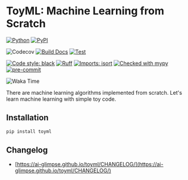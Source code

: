 # ToyML: Machine Learning from Scratch


[![Python](https://img.shields.io/pypi/pyversions/toyml.svg?color=%2334D058)](https://pypi.org/project/toyml/)
[![PyPI](https://img.shields.io/pypi/v/toyml?color=%2334D058&label=pypi%20package)](https://pypi.org/project/toyml/)

![Codecov](https://codecov.io/gh/ai-glimpse/toyml/branch/master/graph/badge.svg)
[![Build Docs](https://github.com/ai-glimpse/toyml/actions/workflows/build_docs.yml/badge.svg)](https://github.com/ai-glimpse/toyml/actions/workflows/build_docs.yml)
[![Test](https://github.com/ai-glimpse/toyml/actions/workflows/test.yml/badge.svg)](https://github.com/ai-glimpse/toyml/actions/workflows/test.yml)

[//]: # (![GitHub License]&#40;https://img.shields.io/github/license/ai-glimpse/toyml&#41;)

[![Code style: black](https://img.shields.io/badge/code%20style-black-000000.svg)](https://github.com/psf/black)
[![Ruff](https://img.shields.io/endpoint?url=https://raw.githubusercontent.com/astral-sh/ruff/main/assets/badge/v2.json)](https://github.com/astral-sh/ruff)
[![Imports: isort](https://img.shields.io/badge/%20imports-isort-%231674b1?style=flat&labelColor=ef8336)](https://pycqa.github.io/isort/)
[![Checked with mypy](https://www.mypy-lang.org/static/mypy_badge.svg)](https://mypy-lang.org/)
[![pre-commit](https://img.shields.io/badge/pre--commit-enabled-brightgreen?logo=pre-commit)](https://github.com/pre-commit/pre-commit)

![Waka Time](https://wakatime.com/badge/user/b1a6ec36-190a-4135-b888-17ab5663e841/project/250b9a9d-dd00-432d-b69f-041d1611b5b6.svg)


There are machine learning algorithms implemented from scratch.
Let's learn machine learning with simple toy code.


## Installation
```bash
pip install toyml
```


## Changelog
- [https://ai-glimpse.github.io/toyml/CHANGELOG/](https://ai-glimpse.github.io/toyml/CHANGELOG/)
